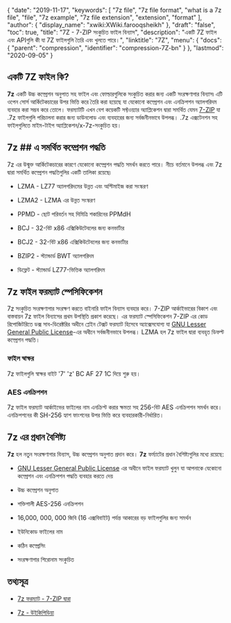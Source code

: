 {
  "date": "2019-11-17",
  "keywords": [
    "7z file",
    "7z file format",
    "what is a 7z file",
    "file",
    "7z example",
    "7z file extension",
    "extension",
    "format"
  ],
  "author": {
    "display_name": "xwiki:XWiki.farooqsheikh"
  },
  "draft": "false",
  "toc": true,
  "title": "7Z - 7-ZIP সংকুচিত ফাইল বিন্যাস",
  "description": "একটি 7Z ফাইল এবং APIগুলি কী যা 7Z ফাইলগুলি তৈরি এবং খুলতে পারে।",
  "linktitle": "7Z",
  "menu": {
    "docs": {
      "parent": "compression",
      "identifier": "compression-7Z-bn"
    }
  },
  "lastmod": "2020-09-05"
}

## একটি 7Z ফাইল কি?

**7z** একটি উচ্চ কম্প্রেশন অনুপাত সহ ফাইল এবং ফোল্ডারগুলিকে সংকুচিত করার জন্য একটি সংরক্ষণাগার বিন্যাস৷ এটি ওপেন সোর্স আর্কিটেকচারের উপর ভিত্তি করে তৈরি করা হয়েছে যা যেকোনো কম্প্রেশন এবং এনক্রিপশন অ্যালগরিদম ব্যবহার করা সম্ভব করে তোলে। ফরম্যাটটি এখন বেশ কয়েকটি সফ্টওয়্যার অ্যাপ্লিকেশন দ্বারা সমর্থিত যেমন [7-ZIP](https://www.7-zip.org/) যা .7z ফাইলগুলি পরিচালনা করার জন্য ডাউনলোড এবং ব্যবহারের জন্য সর্বজনীনভাবে উপলব্ধ। .7z এক্সটেনশন সহ ফাইলগুলিতে মাইম-টাইপ অ্যাপ্লিকেশন/x-7z-সংকুচিত হয়।

## 7z ## এ সমর্থিত কম্প্রেশন পদ্ধতি

7z এর উন্মুক্ত আর্কিটেকচারের কারণে যেকোনো কম্প্রেশন পদ্ধতি সমর্থন করতে পারে। নীচে বর্তমানে উপলব্ধ এবং 7z দ্বারা সমর্থিত কম্প্রেশন পদ্ধতিগুলির একটি তালিকা রয়েছে৷

* LZMA - LZ77 অ্যালগরিদমের উন্নত এবং অপ্টিমাইজ করা সংস্করণ

* LZMA2 - LZMA এর উন্নত সংস্করণ

* PPMD - ছোট পরিবর্তন সহ দিমিত্রি শকারিনের PPMdH

* BCJ - 32-বিট x86 এক্সিকিউটেবলের জন্য কনভার্টার

* BCJ2 - 32-বিট x86 এক্সিকিউটেবলের জন্য কনভার্টার

* BZIP2 - স্ট্যান্ডার্ড BWT অ্যালগরিদম

* ডিফ্লেট - স্ট্যান্ডার্ড LZ77-ভিত্তিক অ্যালগরিদম


## 7z ফাইল ফরম্যাট স্পেসিফিকেশন

7z সংকুচিত সংরক্ষণাগার সংরক্ষণ করতে বাইনারি ফাইল বিন্যাস ব্যবহার করে। 7-ZIP আর্কাইভারের বিকাশ এবং বাস্তবায়ন 7z ফাইল বিন্যাসের প্রথম উপস্থিতি প্রকাশ করেছে। এর ফরম্যাট স্পেসিফিকেশন 7-ZIP এর কোড রিপোজিটরিতে ডক্স সাব-ডিরেক্টরির অধীনে প্লেইন টেক্সট ফরম্যাট হিসেবে অ্যাক্সেসযোগ্য যা [GNU Lesser General Public License](https://www.gnu.org/copyleft/lesser.html)-এর অধীনে সর্বজনীনভাবে উপলব্ধ। LZMA হল 7z ফাইল দ্বারা ব্যবহৃত ডিফল্ট কম্প্রেশন পদ্ধতি।

### ফাইল স্বাক্ষর

7z ফাইলগুলি স্বাক্ষর বাইট '7' 'z' BC AF 27 1C দিয়ে শুরু হয়।

### AES এনক্রিপশন

7z ফাইল ফরম্যাট আর্কাইভের ফাইলের নাম এনক্রিপ্ট করার ক্ষমতা সহ 256-বিট AES এনক্রিপশন সমর্থন করে। এনক্রিপশনের কী SH-256 হ্যাশ ফাংশনের উপর ভিত্তি করে ব্যবহারকারী-নির্ধারিত।

## 7z এর প্রধান বৈশিষ্ট্য

**7z** হল নতুন সংরক্ষণাগার বিন্যাস, উচ্চ কম্প্রেশন অনুপাত প্রদান করে। **7z** ফর্ম্যাটের প্রধান বৈশিষ্ট্যগুলির মধ্যে রয়েছে:

* [GNU Lesser General Public License](https://www.gnu.org/copyleft/lesser.html) এর অধীনে ফাইল ফরম্যাট খুলুন যা আপনাকে যেকোনো কম্প্রেশন এবং এনক্রিপশন পদ্ধতি ব্যবহার করতে দেয়

* উচ্চ কম্প্রেশন অনুপাত

* শক্তিশালী AES-256 এনক্রিপশন

* 16,000, 000, 000 জিবি (16 এক্সবিবাইট) পর্যন্ত আকারের বড় ফাইলগুলির জন্য সমর্থন

* ইউনিকোড ফাইলের নাম

* কঠিন কম্প্রেসিং

* সংরক্ষণাগার শিরোনাম সংকুচিত


## তথ্যসূত্র

* [7z ফরম্যাট - 7-ZIP দ্বারা](https://www.7-zip.org/7z.html)

* [7z - উইকিপিডিয়া](https://en.wikipedia.org/wiki/7z)


